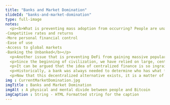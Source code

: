 ```yaml
--- 
title: "Banks and Market Domination"
slideId: "banks-and-market-domination"
type: full-image
notes: 
  <p><b>What is preventing mass adoption from occurring? People are unaware of another option outside of the existing systems. As this is a new innovation, there is bound to be some time between DeFi emergence and the availability of funds that can be dedicated to the system. How does DeFi get to a point where it can compete with traditional finance? 
-Competitive rates and returns 
-More personal financial control 
-Ease of use 
-Access to global markets 
-Banking the Unbanked</b></p>
  <p>Another issue that is preventing DeFi from gaining massive popularity is a simple lack of awareness. Never before has an alternative financial system been an option. Now that another option exists, it is a matter of breaking the centralized banking habits we have had for centuries.</p>
  <p>Since the beginning of civilization, we have relied on large, centralized institutions in order to store our money and conduct banking services. Ever since we started living in concentrated societies, this financial system has been the status quo. Of course, there have been technological advancements, but the concept of using a centralized bank hasn't been challenged for all of recorded history. When most children are taught about finances for the first time, they are told that you keep your money in a bank. These institutions have become ingrained as key parts of most societies.</p>
  <p>It can be argued that the idea of centralized finance is so ingrained in our society because we went for so long without a viable alternative. Until 2009, when the technological structure of a decentralized network was created, we simply didn't have any other option than to use banks, even though they might not always have our best interest in mind (see 2008).</p>
  <p>Historically, a bank was always needed to determine who has what funds. There was no way to track transactions in a transparent manner. Now that decentralized technology can do just that, a robust financial system is being created that is an alternative to banks. For the first time, there is another option for the average user, one that does not have to rely on these large centralized banks.</p>
  <p>Now that this decentralized alternative exists, it is a matter of creating awareness that there is an alternative path. In order for this to occur, the DeFi ecosystem has to develop and offer more freedom and functionality to users than they would get from a bank. For the first time in history, these financial services can be carried out without a bank.</p>  
img : CurrentMarketDomination.jpg
imgTitle : Banks and Market Domination
imgAlt : A physical and mental divide between people and Bitcoin
imgCaption : String - HTML Formatted string for the caption
---
```

